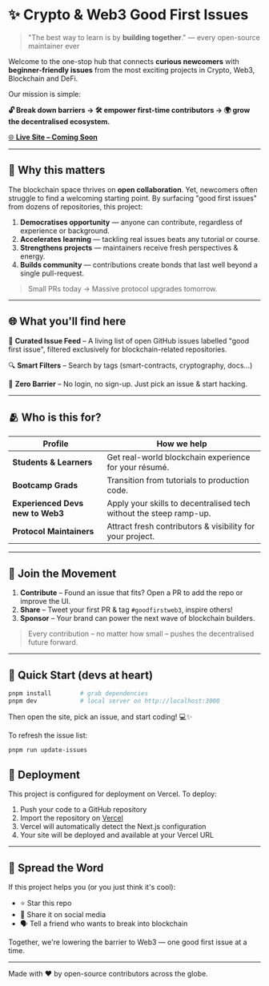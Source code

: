# ✨ **Crypto & Web3 Good First Issues**

> "The best way to learn is by **building together**." — every open-source maintainer ever

Welcome to the one-stop hub that connects **curious newcomers** with **beginner-friendly issues** from the most exciting projects in Crypto, Web3, Blockchain and DeFi.

Our mission is simple:

**🔓 Break down barriers → 🛠️ empower first-time contributors → 🌍 grow the decentralised ecosystem.**

[🌐 **Live Site – Coming Soon**]()

---

## 🤔 Why this matters

The blockchain space thrives on **open collaboration**. Yet, newcomers often struggle to find a welcoming starting point. By surfacing "good first issues" from dozens of repositories, this project:

1. **Democratises opportunity** — anyone can contribute, regardless of experience or background.
2. **Accelerates learning** — tackling real issues beats any tutorial or course.
3. **Strengthens projects** — maintainers receive fresh perspectives & energy.
4. **Builds community** — contributions create bonds that last well beyond a single pull-request.

> Small PRs today → Massive protocol upgrades tomorrow.

---

## 🌐 What you'll find here

🎯 **Curated Issue Feed**  – A living list of open GitHub issues labelled "good first issue", filtered exclusively for blockchain-related repositories.

🔍 **Smart Filters** – Search by tags (smart-contracts, cryptography, docs…)

💫 **Zero Barrier** – No login, no sign-up. Just pick an issue & start hacking.

---

## 🫂 Who is this for?

| Profile | How we help |
|---------|-------------|
| **Students & Learners** | Get real-world blockchain experience for your résumé. |
| **Bootcamp Grads** | Transition from tutorials to production code. |
| **Experienced Devs new to Web3** | Apply your skills to decentralised tech without the steep ramp-up. |
| **Protocol Maintainers** | Attract fresh contributors & visibility for your project. |

---

## 🤝 Join the Movement

1. **Contribute** – Found an issue that fits? Open a PR to add the repo or improve the UI.
2. **Share** – Tweet your first PR & tag `#goodfirstweb3`, inspire others!
3. **Sponsor** – Your brand can power the next wave of blockchain builders.

> Every contribution – no matter how small – pushes the decentralised future forward.

---

## 🏁 Quick Start (devs at heart)

```bash
pnpm install        # grab dependencies
pnpm dev            # local server on http://localhost:3000
```

Then open the site, pick an issue, and start coding! 💻✨

To refresh the issue list:

```bash
pnpm run update-issues
```

## 🚀 Deployment

This project is configured for deployment on Vercel. To deploy:

1. Push your code to a GitHub repository
2. Import the repository on [Vercel](https://vercel.com)
3. Vercel will automatically detect the Next.js configuration
4. Your site will be deployed and available at your Vercel URL

---

## 🌟 Spread the Word

If this project helps you (or you just think it's cool):

- ⭐️ Star this repo
- 📢 Share it on social media
- 🗣️ Tell a friend who wants to break into blockchain

Together, we're lowering the barrier to Web3 — one good first issue at a time.

---

Made with ❤️ by open-source contributors across the globe.

